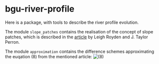 # bgu-river-profile

Here is a package, with tools to describe the river profile evolution.

The module `slope_patches` contains the realisation of the concept of slope patches, which is described in the [article](https://agupubs.onlinelibrary.wiley.com/doi/10.1002/jgrf.20031) by Leigh Royden and J. Taylor Perron.

The module `approximation` contains the difference schemes approximating the euqation (8) from the mentioned article:
![(8)](https://agupubs.onlinelibrary.wiley.com/cms/asset/8e959e9f-4e03-4449-b3e6-d0029f55d7e1/jgrf20031-math-0010.gif)

